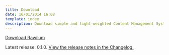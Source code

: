 ```yaml
---
title: Download
date: 16/01/2014 16:08
template: index
description: Download simple and light-weighted Content Management System written in PHP
---
```


<a href="https://github.com/rawilum/rawilum/releases/download/v0.1.0/rawilum-0.1.0.zip" class="btn btn-dark no-margin">Download Rawilum</a>  

Latest release: 0.1.0. [View the release notes in the Changelog.](https://github.com/rawilum/rawilum/blob/master/CHANGELOG.md)
